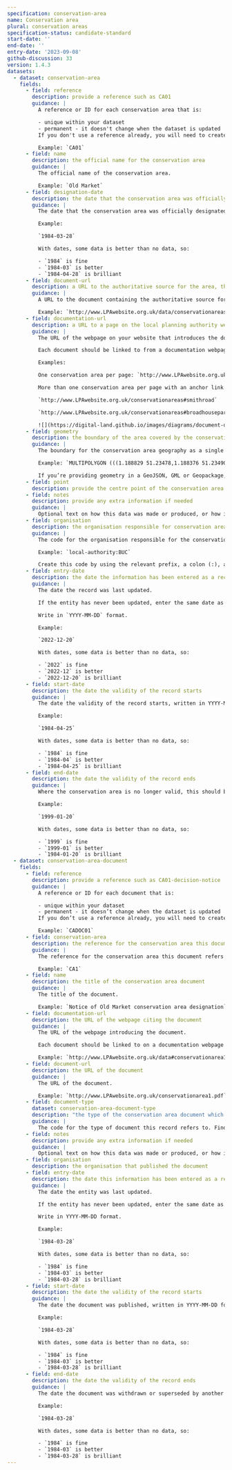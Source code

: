 ```yaml
---
specification: conservation-area
name: Conservation area
plural: conservation areas
specification-status: candidate-standard
start-date: ''
end-date: ''
entry-date: '2023-09-08'
github-discussion: 33
version: 1.4.3
datasets:
  - dataset: conservation-area
    fields:
      - field: reference
        description: provide a reference such as CA01
        guidance: |
          A reference or ID for each conservation area that is:

          - unique within your dataset
          - permanent - it doesn't change when the dataset is updated
          If you don't use a reference already, you will need to create one. This can be a short set of letters or numbers.

          Example: `CA01`
      - field: name
        description: the official name for the conservation area
        guidance: |
          The official name of the conservation area.

          Example: `Old Market`
      - field: designation-date
        description: the date that the conservation area was officially designated
        guidance: |
          The date that the conservation area was officially designated, written in YYYY-MM-DD format.

          Example:

          `1984-03-28`

          With dates, some data is better than no data, so:

          - `1984` is fine
          - `1984-03` is better
          - `1984-04-28` is brilliant
      - field: document-url
        description: a URL to the authoritative source for the area, this is often a PDF containing a map with the area drawn on it
        guidance: |
          A URL to the document containing the authoritative source for the area. This is usually a PDF containing the area drawn on a map.

          Example: `http://www.LPAwebsite.org.uk/data/conservationareas/smithroad-area.pdf`
      - field: documentation-url
        description: a URL to a page on the local planning authority website that provides information about the conservation area
        guidance: |
          The URL of the webpage on your website that introduces the document.

          Each document should be linked to from a documentation webpage that includes a short description of the data and the document you’re linking to. Each conservation area should have a unique URL. This means you can create a separate page for each one, or you could list several on one page. If you do that, there must be a separate anchor (fragment identifier) for each one. This means each section of your page should have its own URL. Most publishing systems will allow you to use a hashtag to create the identifiers for each conservation area you list - as in the examples shown.

          Examples:

          One conservation area per page: `http://www.LPAwebsite.org.uk/conservationareas/smithroad`

          More than one conservation area per page with an anchor link for each one:

          `http://www.LPAwebsite.org.uk/conservationareas#smithroad`

          `http://www.LPAwebsite.org.uk/conservationareas#broadhousepark`

          ![](https://digital-land.github.io/images/diagrams/document-documentation-url.png)
      - field: geometry
        description: the boundary of the area covered by the conservation area in WKT format
        guidance: |
          The boundary for the conservation area geography as a single polygon or multipolygon value. All points in the polygon should be in the WGS84 coordinate reference system if possible. If you can’t do this, give us what you have and then we can transform it into WGS84. However, this could mean there’s a small loss of precision when we do the transformation. If you’re providing geometry in a CSV, geometry should be in well-known text (WKT).

          Example: `MULTIPOLYGON (((1.188829 51.23478,1.188376 51.234909,1.188381 51.234917,1.187912 51.235022...`

          If you’re providing geometry in a GeoJSON, GML or Geopackage, use the associated geometry format.
      - field: point
        description: provide the centre point of the conservation area if you do not have a full geometry available
      - field: notes
        description: provide any extra information if needed
        guidance: |
          Optional text on how this data was made or produced, or how it can be interpreted.
      - field: organisation
        description: the organisation responsible for conservation areas
        guidance: |
          The code for the organisation responsible for the conservation area. If the responsible organisation is your local authority, leave this field blank and we will default to that. If another organisation is responsible, for example Historic England, then enter the code for that organisation.

          Example: `local-authority:BUC`

          Create this code by using the relevant prefix, a colon (:), and the reference for your organisation from this [list of organisations](https://www.planning.data.gov.uk/organisation/).
      - field: entry-date
        description: the date the information has been entered as a record
        guidance: |
          The date the record was last updated.

          If the entity has never been updated, enter the same date as start-date.

          Write in `YYYY-MM-DD` format.

          Example:

          `2022-12-20`

          With dates, some data is better than no data, so:

          - `2022` is fine
          - `2022-12` is better
          - `2022-12-20` is brilliant
      - field: start-date
        description: the date the validity of the record starts
        guidance: |
          The date the validity of the record starts, written in YYYY-MM-DD format. Usually, this will be the same as the designation date. If anything about the conservation area has changed, for example, the boundary, it should be the date of that change.

          Example:

          `1984-04-25`

          With dates, some data is better than no data, so:

          - `1984` is fine
          - `1984-04` is better
          - `1984-04-25` is brilliant
      - field: end-date
        description: the date the validity of the record ends
        guidance: |
          Where the conservation area is no longer valid, this should be the date that it was no longer in effect, written in YYYY-MM-DD format. If this does not apply, leave the cell blank.

          Example:

          `1999-01-20`

          With dates, some data is better than no data, so:

          - `1999` is fine
          - `1999-01` is better
          - `1984-01-20` is brilliant
  - dataset: conservation-area-document
    fields:
      - field: reference
        description: provide a reference such as CA01-decision-notice
        guidance: |
          A reference or ID for each document that is:

          - unique within your dataset
          - permanent - it doesn’t change when the dataset is updated
          If you don’t use a reference already, you will need to create one. This can be a short set of letters or numbers.

          Example: `CADOC01`
      - field: conservation-area
        description: the reference for the conservation area this document is about
        guidance: |
          The reference for the conservation area this document refers to, as used in the conservation area dataset.

          Example: `CA1`
      - field: name
        description: the title of the conservation area document
        guidance: |
          The title of the document.

          Example: `Notice of Old Market conservation area designation`
      - field: documentation-url
        description: the URL of the webpage citing the document
        guidance: |
          The URL of the webpage introducing the document.

          Each document should be linked to on a documentation webpage that includes a short description of the data. The website URL should be unique for each conservation area, either by creating a separate page or a separate anchor (fragment identifier) for each one.

          Example: `http://www.LPAwebsite.org.uk/data#conservationarea1`
      - field: document-url
        description: the URL of the document
        guidance: |
          The URL of the document.

          Example: `http://www.LPAwebsite.org.uk/conservationarea1.pdf`
      - field: document-type
        dataset: conservation-area-document-type
        description: "the type of the conservation area document which must be one of the following values: 'area-appraisal', 'notice', or leave blank"
        guidance: |
          The code for the type of document this record refers to. Find the code you need using this [finder tool](https://dluhc-datasets.planning-data.dev/dataset/conservation-area-document-type/finder).
      - field: notes
        description: provide any extra information if needed
        guidance: |
          Optional text on how this data was made or produced, or how it can be interpreted.
      - field: organisation
        description: the organisation that published the document
      - field: entry-date
        description: the date this information has been entered as a record
        guidance: |
          The date the entity was last updated.

          If the entity has never been updated, enter the same date as start-date.

          Write in YYYY-MM-DD format.

          Example:

          `1984-03-28`

          With dates, some data is better than no data, so:

          - `1984` is fine
          - `1984-03` is better
          - `1984-03-28` is brilliant
      - field: start-date
        description: the date the validity of the record starts
        guidance: |
          The date the document was published, written in YYYY-MM-DD format.

          Example:

          `1984-03-28`

          With dates, some data is better than no data, so:

          - `1984` is fine
          - `1984-03` is better
          - `1984-03-28` is brilliant
      - field: end-date
        description: the date the validity of the record ends
        guidance: |
          The date the document was withdrawn or superseded by another document, written in YYYY-MM-DD format. Leave this blank if the document is still relevant to planning.

          Example:

          `1984-03-28`

          With dates, some data is better than no data, so:

          - `1984` is fine
          - `1984-03` is better
          - `1984-03-28` is brilliant
---
```

